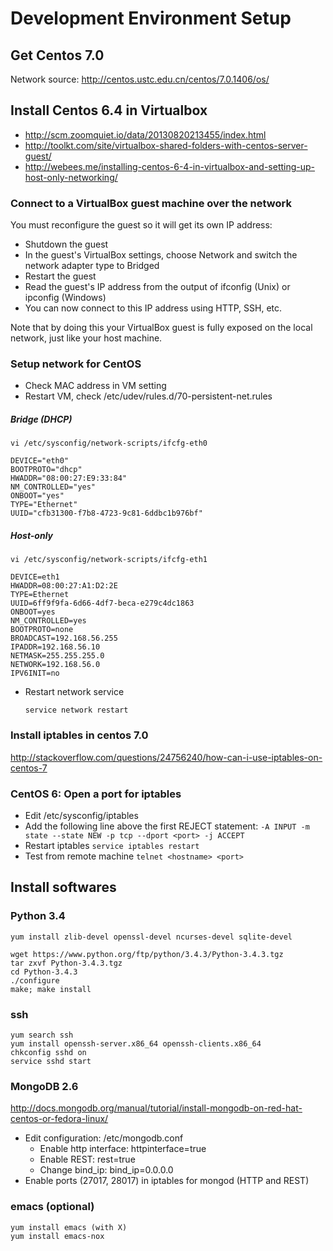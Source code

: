 Development Environment Setup
=============================


Get Centos 7.0
--------------------------------
Network source: http://centos.ustc.edu.cn/centos/7.0.1406/os/

Install Centos 6.4 in Virtualbox
--------------------------------
+ http://scm.zoomquiet.io/data/20130820213455/index.html
+ http://toolkt.com/site/virtualbox-shared-folders-with-centos-server-guest/
+ http://webees.me/installing-centos-6-4-in-virtualbox-and-setting-up-host-only-networking/


### Connect to a VirtualBox guest machine over the network
You must reconfigure the guest so it will get its own IP address:

+ Shutdown the guest
+ In the guest's VirtualBox settings, choose Network and switch the network adapter type to Bridged
+ Restart the guest
+ Read the guest's IP address from the output of ifconfig (Unix) or ipconfig (Windows)
+ You can now connect to this IP address using HTTP, SSH, etc.

Note that by doing this your VirtualBox guest is fully exposed on the local network, just like your host machine.

### Setup network for CentOS
+ Check MAC address in VM setting
+ Restart VM, check /etc/udev/rules.d/70-persistent-net.rules

##### Bridge (DHCP)
    vi /etc/sysconfig/network-scripts/ifcfg-eth0
    
    DEVICE="eth0"
    BOOTPROTO="dhcp"
    HWADDR="08:00:27:E9:33:84"
    NM_CONTROLLED="yes"
    ONBOOT="yes"
    TYPE="Ethernet"
    UUID="cfb31300-f7b8-4723-9c81-6ddbc1b976bf"

##### Host-only
    vi /etc/sysconfig/network-scripts/ifcfg-eth1
    
    DEVICE=eth1
    HWADDR=08:00:27:A1:D2:2E
    TYPE=Ethernet
    UUID=6ff9f9fa-6d66-4df7-beca-e279c4dc1863
    ONBOOT=yes
    NM_CONTROLLED=yes
    BOOTPROTO=none
    BROADCAST=192.168.56.255
    IPADDR=192.168.56.10
    NETMASK=255.255.255.0
    NETWORK=192.168.56.0
    IPV6INIT=no

+ Restart network service
    
    `service network restart`

### Install iptables in centos 7.0
http://stackoverflow.com/questions/24756240/how-can-i-use-iptables-on-centos-7

### CentOS 6: Open a port for iptables
+ Edit /etc/sysconfig/iptables
+ Add the following line above the first REJECT statement:
    `-A INPUT -m state --state NEW -p tcp --dport <port> -j ACCEPT`
+ Restart iptables
    `service iptables restart`
+ Test from remote machine
    `telnet <hostname> <port>`


Install softwares
-----------------
### Python 3.4
    yum install zlib-devel openssl-devel ncurses-devel sqlite-devel

    wget https://www.python.org/ftp/python/3.4.3/Python-3.4.3.tgz
    tar zxvf Python-3.4.3.tgz
    cd Python-3.4.3
    ./configure
    make; make install

### ssh
    yum search ssh
    yum install openssh-server.x86_64 openssh-clients.x86_64
    chkconfig sshd on
    service sshd start

### MongoDB 2.6
http://docs.mongodb.org/manual/tutorial/install-mongodb-on-red-hat-centos-or-fedora-linux/

+ Edit configuration: /etc/mongodb.conf
    + Enable http interface: httpinterface=true
    + Enable REST: rest=true
    + Change bind_ip: bind_ip=0.0.0.0
+ Enable ports (27017, 28017) in iptables for mongod (HTTP and REST)

### emacs (optional)
    yum install emacs (with X)
    yum install emacs-nox

